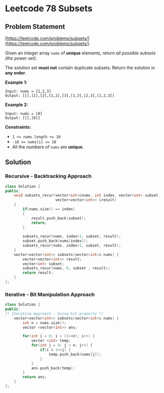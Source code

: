 # Leetcode 78 Subsets

## Problem Statement

[https://leetcode.com/problems/subsets/](https://leetcode.com/problems/subsets/)

Given an integer array `nums` of **unique** elements, return _all possible subsets \(the power set\)_.

The solution set **must not** contain duplicate subsets. Return the solution in **any order**.

**Example 1:**

```text
Input: nums = [1,2,3]
Output: [[],[1],[2],[1,2],[3],[1,3],[2,3],[1,2,3]]
```

**Example 2:**

```text
Input: nums = [0]
Output: [[],[0]]
```

**Constraints:**

* `1 <= nums.length <= 10`
* `-10 <= nums[i] <= 10`
* All the numbers of `nums` are **unique**.

## Solution

### Recursive - Backtracking Approach

```cpp
class Solution {
public:
    void subsets_recur(vector<int>&nums, int index, vector<int> subset, 
                       vector<vector<int>> &result)
    {
        if(nums.size() == index)
        {
            result.push_back(subset);
            return;
        }
        
        subsets_recur(nums, index+1, subset, result);
        subset.push_back(nums[index]);
        subsets_recur(nums, index+1, subset, result);
    }
    vector<vector<int>> subsets(vector<int>& nums) {
        vector<vector<int>> result;
        vector<int> subset;
        subsets_recur(nums, 0, subset , result);
        return result;
    }
};
```

### Iterative - Bit Manipulation Approach

```cpp
class Solution {
public:
/* Iterative Approach - Using bit property */
    vector<vector<int>> subsets(vector<int>& nums) {
        int n = nums.size();
        vector <vector<int>> ans;

        for(int i = 0; i < (1<<n); i++) {            
            vector <int> temp;
            for(int j = 0; j < n; j++) {
                if(i & 1<<j) {
                    temp.push_back(nums[j]);
                }
            }
            ans.push_back(temp);
        }
        return ans; 
    }
};
```

